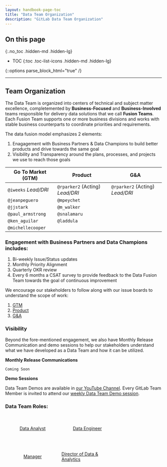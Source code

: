 ```yaml
---
layout: handbook-page-toc
title: "Data Team Organization"
description: "GitLab Data Team Organization"
---
```


## On this page
{:.no_toc .hidden-md .hidden-lg}

- TOC
{:toc .toc-list-icons .hidden-md .hidden-lg}

{::options parse_block_html="true" /}

---

## <i class="far fa-compass fa-fw icon-color font-awesome" aria-hidden="true"></i> Team Organization

The Data Team is organized into centers of technical and subject matter excellence, completemented by __Business-Focused__ and __Business-Involved__ teams responsible for delivery data solutions that we call **Fusion Teams**.
Each Fusion Team supports one or more business divisions  and works with stable business counterparts to coordinate priorities and requirements.

The data fusion model emphasizes 2 elements:
1. Enagagement with Business Partners & Data Champions to build better products and drive towards the same goal
1. Visibility and Transparency around the plans, processes, and projects we use to reach those goals

| **Go To Market (GTM)** | **Product** | **G&A** |
| ----- | ----- | ----- |
| `@iweeks` _Lead/DRI_ | `@rparker2` (Acting) _Lead/DRI_	| `@rparker2` (Acting) _Lead/DRI_ | 
| `@jeanpeguero` |	`@mpeychet` |  |
| `@jjstark` | `@m_walker` |  |
| `@paul_armstrong` | `@snalamaru` | |
| `@ken_aguilar` |	`@laddula` | |	
| `@michellecooper` | | |
						
### Engagement with Business Partners and Data Champions includes:

1. Bi-weekly Issue/Status updates
1. Monthly Priority Alignment
1. Quarterly OKR review
1. Every 6 months a CSAT survey to provide feedback to the Data Fusion Team towards the goal of continuous improvement

We encourage our stakeholders to follow along with our issue boards to understand the scope of work:

1. [GTM](https://gitlab.com/gitlab-data/analytics/-/boards/1912663?&label_name[]=ft%3Al2c)
2. [Product](https://gitlab.com/groups/gitlab-data/-/boards/1912130?label_name[]=ft%3Ar2a)
3. [G&A](https://gitlab.com/groups/gitlab-data/-/boards/1435002?&label_name[]=People) 

<!-- need to update boards potentially based on new label names -->

### Visibility

Beyond the fore-mentioned engagement, we also have Monthly Release Communication and demo sessions to help our stakeholders understand what we have developed as a Data Team and how it can be utilized.

**Monthly Release Communications**
<!-- (need to add issues with monthly release information or slide deck from OKRs -->
`Coming Soon`

**Demo Sessions**

Data Team Demos are available in [our YouTube Channel](https://www.youtube.com/playlist?list=PL05JrBw4t0KrRVTZY33WEHv8SjlA_-keI). Every GitLab Team Member is invited to attend our [weekly Data Team Demo session](https://calendar.google.com/event?action=TEMPLATE&tmeid=Z2Zibm5rbWZvamptajYwOGs4dWI2ODk0c2tfMjAyMTAzMDRUMTYwMDAwWiBnaXRsYWIuY29tX2Q3ZGw0NTdmcnI4cDU4cG4zazYzZWJ1bzhvQGc&tmsrc=gitlab.com_d7dl457frr8p58pn3k63ebuo8o%40group.calendar.google.com&scp=ALL).

### Data Team Roles:

<div class="flex-row" markdown="0" style="height:80px">
  <a href="https://about.gitlab.com/job-families/finance/data-analyst/" class="btn btn-purple" style="width:33%;height:100%;margin:5px;float:left;display:flex;justify-content:center;align-items:center;">Data Analyst</a>
  <a href="https://about.gitlab.com/job-families/finance/data-engineer/" class="btn btn-purple" style="width:33%;height:100%;margin:5px;float:left;display:flex;justify-content:center;align-items:center;">Data Engineer</a>
  <a href="https://about.gitlab.com/job-families/finance/manager-data" class="btn btn-purple" style="width:33%;height:100%;margin:5px;float:left;display:flex;justify-content:center;align-items:center;">Manager</a>
  <a href="https://about.gitlab.com/job-families/finance/dir-data-and-analytics" class="btn btn-purple" style="width:33%;height:100%;margin:5px;float:left;display:flex;justify-content:center;align-items:center;">Director of Data & Analytics</a>
</div>
